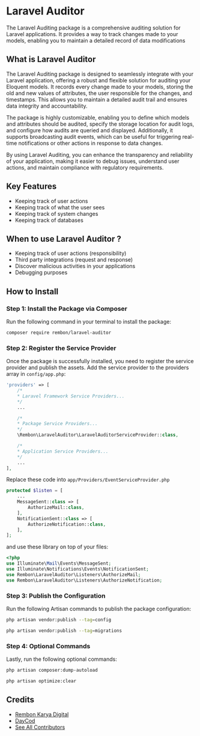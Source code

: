# Laravel Auditor
The Laravel Auditing package is a comprehensive auditing solution for Laravel applications. It provides a way to track changes made to your models, enabling you to maintain a detailed record of data modifications

## What is Laravel Auditor
The Laravel Auditing package is designed to seamlessly integrate with your Laravel application, offering a robust and flexible solution for auditing your Eloquent models. It records every change made to your models, storing the old and new values of attributes, the user responsible for the changes, and timestamps. This allows you to maintain a detailed audit trail and ensures data integrity and accountability.

The package is highly customizable, enabling you to define which models and attributes should be audited, specify the storage location for audit logs, and configure how audits are queried and displayed. Additionally, it supports broadcasting audit events, which can be useful for triggering real-time notifications or other actions in response to data changes.

By using Laravel Auditing, you can enhance the transparency and reliability of your application, making it easier to debug issues, understand user actions, and maintain compliance with regulatory requirements.

## Key Features
- Keeping track of user actions
- Keeping track of what the user sees
- Keeping track of system changes
- Keeping track of databases 

## When to use Laravel Auditor ?
- Keeping track of user actions (responsibility)
- Third party integrations (request and response)
- Discover malicious activities in your applications
- Debugging purposes

## How to Install

### Step 1: Install the Package via Composer
Run the following command in your terminal to install the package:

```sh
composer require rembon/laravel-auditor
```

### Step 2: Register the Service Provider
Once the package is successfully installed, you need to register the service provider and publish the assets. Add the service provider to the providers array in `config/app.php`:

```php
'providers' => [
    /*
    * Laravel Framework Service Providers...
    */
    ...

    /*
    * Package Service Providers...
    */
    \Rembon\LaravelAuditor\LaravelAuditorServiceProvider::class,

    /*
    * Application Service Providers...
    */
    ...
],
```

Replace these code into `app/Providers/EventServiceProvider.php`
```php
protected $listen = [
    ...
    MessageSent::class => [
        AuthorizeMail::class,
    ],
    NotificationSent::class => [
        AuthorizeNotification::class,
    ],
];
```
and use these library on top of your files:
```php
<?php
use Illuminate\Mail\Events\MessageSent;
use Illuminate\Notifications\Events\NotificationSent;
use Rembon\LaravelAuditor\Listeners\AuthorizeMail;
use Rembon\LaravelAuditor\Listeners\AuthorizeNotification;
```

### Step 3: Publish the Configuration
Run the following Artisan commands to publish the package configuration:

```sh
php artisan vendor:publish --tag=config
```

```sh
php artisan vendor:publish --tag=migrations
```

### Step 4: Optional Commands
Lastly, run the following optional commands:

```sh
php artisan composer:dump-autoload
```

```sh
php artisan optimize:clear
```

## Credits
- [Rembon Karya Digital](https://github.com/rembonnn)
- [DayCod](https://github.com/dayCod)
- [See All Contributors](https://github.com/rembonnn/sync-collection/contributors)
